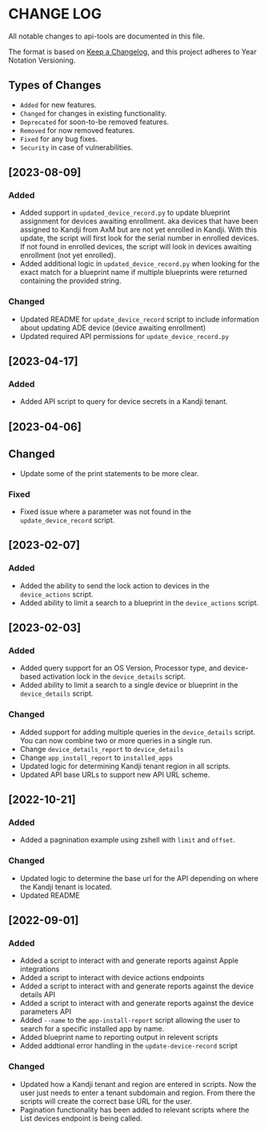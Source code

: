 # CHANGE LOG

All notable changes to api-tools are documented in this file.

The format is based on [Keep a Changelog](https://keepachangelog.com/en/1.0.0/),
and this project adheres to Year Notation Versioning.

## Types of Changes

- `Added` for new features.
- `Changed` for changes in existing functionality.
- `Deprecated` for soon-to-be removed features.
- `Removed` for now removed features.
- `Fixed` for any bug fixes.
- `Security` in case of vulnerabilities.

## [2023-08-09]

### Added

- Added support in `updated_device_record.py` to update blueprint assignment for devices awaiting enrollment. aka devices that have been assigned to Kandji from AxM but are not yet enrolled in Kandji. With this update, the script will first look for the serial number in enrolled devices. If not found in enrolled devices, the script will look in devices awaiting enrollment (not yet enrolled).
- Added additional logic in `updated_device_record.py` when looking for the exact match for a blueprint name if multiple blueprints were returned containing the provided string.

### Changed

- Updated README for `update_device_record` script to include information about updating ADE device (device awaiting enrollment)
- Updated required API permissions for `update_device_record.py`

## [2023-04-17]

### Added

- Added API script to query for device secrets in a Kandji tenant.

## [2023-04-06]

## Changed

- Update some of the print statements to be more clear.

### Fixed

- Fixed issue where a parameter was not found in the `update_device_record` script.

## [2023-02-07]

### Added

- Added the ability to send the lock action to devices in the `device_actions` script.
- Added ability to limit a search to a blueprint in the `device_actions` script.

## [2023-02-03]

### Added

- Added query support for an OS Version, Processor type, and device-based activation lock in the `device_details` script.
- Added ability to limit a search to a single device or blueprint in the `device_details` script.

### Changed

- Added support for adding multiple queries in the `device_details` script. You can now combine two or more queries in a single run.
- Change `device_details_report` to `device_details`
- Change `app_install_report` to `installed_apps`
- Updated logic for determining Kandji tenant region in all scripts.
- Updated API base URLs to support new API URL scheme.

## [2022-10-21]

### Added

- Added a pagnination example using zshell with `limit` and `offset`.

### Changed

- Updated logic to determine the base url for the API depending on where the Kandji tenant is located.
- Updated README

## [2022-09-01]

### Added

- Added a script to interact with and generate reports against Apple integrations
- Added a script to interact with device actions endpoints
- Added a script to interact with and generate reports against the device details API
- Added a script to interact with and generate reports against the device parameters API
- Added `--name` to the `app-install-report` script allowing the user to search for a specific installed app by name.
- Added blueprint name to reporting output in relevent scripts
- Added addtional error handling in the `update-device-record` script

### Changed

- Updated how a Kandji tenant and region are entered in scripts. Now the user just needs to enter a tenant subdomain and region. From there the scripts will create the correct base URL for the user.
- Pagination functionality has been added to relevant scripts where the List devices endpoint is being called.
